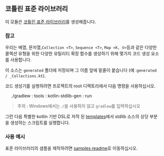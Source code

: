 ## 코틀린 표준 라이브러리

이 모듈은 [코틀린 표준 라이브러리](http://kotlinlang.org/api/latest/jvm/stdlib/index.html)를 생성해줍니다.

### 참고

우리는 배열, 문자열,`Collection <T>`, `Sequence <T>`, `Map <K, V>`등과 같은 다양한 콜렉션 유형을 위한 다양한 유틸리티 확장 함수를 생성하기 위해 몇가지 코드 생성 요소를 사용합니다.

이 소스는 `generated` 폴더에 저장되며 그 이름 앞에 밑줄이 붙습니다 (예 :`generated / _Collections.kt`).

코드 생성기를 실행하려면 프로젝트의 root 디렉토리에서 다음 명령을 사용하십시오.

     ./gradlew : tools : kotlin-stdlib-gen : run

>주의 : Windows에서는`./`을 사용하지 않고 `gradlew`를 입력하십시오

그런 다음 특별한 kotlin 기반 DSL로 저작 된 [templates](../tools/kotlin-stdlib-gen/src/templates)에서 stdlib 소스의 상당 부분을 생성하는 스크립트를 실행합니다.

### 사용 예시

표준 라이브러리의 샘플을 제작하려면 [samples readme](samples/ReadMe.md)로 이동하십시오.
